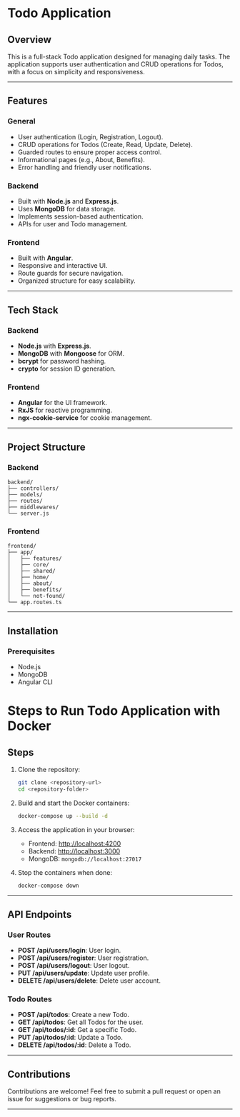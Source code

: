 
# Todo Application

## Overview
This is a full-stack Todo application designed for managing daily tasks. The application supports user authentication and CRUD operations for Todos, with a focus on simplicity and responsiveness.

---

## Features
### General
- User authentication (Login, Registration, Logout).
- CRUD operations for Todos (Create, Read, Update, Delete).
- Guarded routes to ensure proper access control.
- Informational pages (e.g., About, Benefits).
- Error handling and friendly user notifications.

### Backend
- Built with **Node.js** and **Express.js**.
- Uses **MongoDB** for data storage.
- Implements session-based authentication.
- APIs for user and Todo management.

### Frontend
- Built with **Angular**.
- Responsive and interactive UI.
- Route guards for secure navigation.
- Organized structure for easy scalability.

---

## Tech Stack
### Backend
- **Node.js** with **Express.js**.
- **MongoDB** with **Mongoose** for ORM.
- **bcrypt** for password hashing.
- **crypto** for session ID generation.

### Frontend
- **Angular** for the UI framework.
- **RxJS** for reactive programming.
- **ngx-cookie-service** for cookie management.

---

## Project Structure
### Backend
```
backend/
├── controllers/
├── models/
├── routes/
├── middlewares/
└── server.js
```

### Frontend
```
frontend/
├── app/
│   ├── features/
│   ├── core/
│   ├── shared/
│   ├── home/
│   ├── about/
│   ├── benefits/
│   └── not-found/
└── app.routes.ts
```

---

## Installation
### Prerequisites
- Node.js
- MongoDB
- Angular CLI


# Steps to Run Todo Application with Docker

## Steps

1. Clone the repository:
   ```bash
   git clone <repository-url>
   cd <repository-folder>
   ```

2. Build and start the Docker containers:
   ```bash
   docker-compose up --build -d
   ```

3. Access the application in your browser:
   - Frontend: [http://localhost:4200](http://localhost:4200)
   - Backend: [http://localhost:3000](http://localhost:3000)
   - MongoDB: `mongodb://localhost:27017`

4. Stop the containers when done:
   ```bash
   docker-compose down
   ```

---

## API Endpoints
### User Routes
- **POST /api/users/login**: User login.
- **POST /api/users/register**: User registration.
- **POST /api/users/logout**: User logout.
- **PUT /api/users/update**: Update user profile.
- **DELETE /api/users/delete**: Delete user account.

### Todo Routes
- **POST /api/todos**: Create a new Todo.
- **GET /api/todos**: Get all Todos for the user.
- **GET /api/todos/:id**: Get a specific Todo.
- **PUT /api/todos/:id**: Update a Todo.
- **DELETE /api/todos/:id**: Delete a Todo.

---

## Contributions
Contributions are welcome! Feel free to submit a pull request or open an issue for suggestions or bug reports.

---

